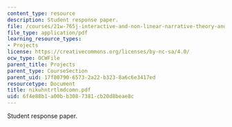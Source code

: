 ```yaml
---
content_type: resource
description: Student response paper.
file: /courses/21w-765j-interactive-and-non-linear-narrative-theory-and-practice-spring-2004/6f4e88b1a00bb3087381cb20d8beae8c_nikuhntrtlmdcomn.pdf
file_type: application/pdf
learning_resource_types:
- Projects
license: https://creativecommons.org/licenses/by-nc-sa/4.0/
ocw_type: OCWFile
parent_title: Projects
parent_type: CourseSection
parent_uid: 17f80790-6573-2a22-b323-8a6c6e3417ed
resourcetype: Document
title: nikuhntrtlmdcomn.pdf
uid: 6f4e88b1-a00b-b308-7381-cb20d8beae8c
---
```

Student response paper.